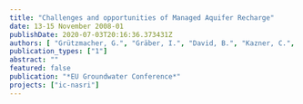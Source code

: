 ```yaml
---
title: "Challenges and opportunities of Managed Aquifer Recharge"
date: 13-15 November 2008-01
publishDate: 2020-07-03T20:16:36.373431Z
authors: [ "Grützmacher, G.", "Gräber, I.", "David, B.", "Kazner, C.", "Moreau-Le Golvan, Y." ]
publication_types: ["1"]
abstract: ""
featured: false
publication: "*EU Groundwater Conference*"
projects: ["ic-nasri"]
---
```


